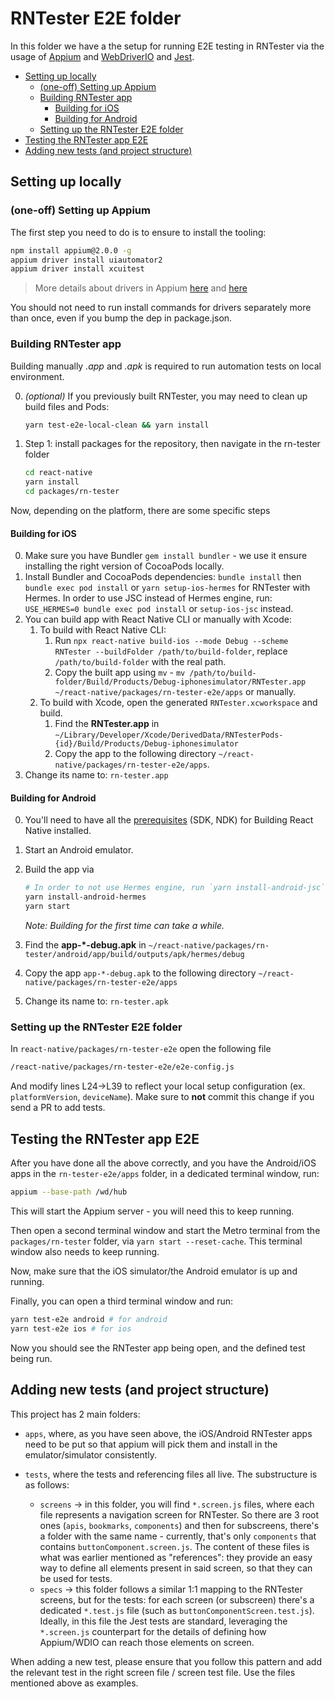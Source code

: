# RNTester E2E folder

In this folder we have a the setup for running E2E testing in RNTester via the usage of [Appium](https://appium.io/) and [WebDriverIO](https://webdriver.io/) and [Jest](https://jestjs.io/).

- [Setting up locally](#setting-up-locally)
  - [(one-off) Setting up Appium](#one-off-setting-up-appium)
  - [Building RNTester app](#building-rntester-app)
    - [Building for iOS](#building-for-ios)
    - [Building for Android](#building-for-android)
  - [Setting up the RNTester E2E folder](#setting-up-the-rntester-e2e-folder)
- [Testing the RNTester app E2E](#testing-the-rntester-app-e2e)
- [Adding new tests (and project structure)](#adding-new-tests-and-project-structure)

## Setting up locally

### (one-off) Setting up Appium

The first step you need to do is to ensure to install the tooling:

```bash
npm install appium@2.0.0 -g
appium driver install uiautomator2
appium driver install xcuitest
```

> More details about drivers in Appium [here](https://appium.github.io/appium/docs/en/2.0/guides/managing-exts/) and [here](https://appium.github.io/appium/docs/en/2.0/quickstart/uiauto2-driver/)

You should not need to run install commands for drivers separately more than once, even if you bump the dep in package.json.

### Building RNTester app

Building manually *.app* and *.apk* is required to run automation tests on local environment.

0. *(optional)* If you previously built RNTester, you may need to clean up build files and Pods:

    ```bash
    yarn test-e2e-local-clean && yarn install
    ```

1. Step 1: install packages for the repository, then navigate in the rn-tester folder

    ```bash
    cd react-native
    yarn install
    cd packages/rn-tester
    ```

Now, depending on the platform, there are some specific steps

#### Building for iOS

0. Make sure you have Bundler `gem install bundler` - we use it ensure installing the right version of CocoaPods locally.
1. Install Bundler and CocoaPods dependencies: `bundle install` then `bundle exec pod install` or `yarn setup-ios-hermes` for RNTester with Hermes. In order to use JSC instead of Hermes engine, run: `USE_HERMES=0 bundle exec pod install` or `setup-ios-jsc` instead.
2. You can build app with React Native CLI or manually with Xcode:
   1. To build with React Native CLI:
      1. Run `npx react-native build-ios --mode Debug --scheme RNTester --buildFolder /path/to/build-folder`, replace `/path/to/build-folder` with the real path.
      2. Copy the built app using `mv` - `mv /path/to/build-folder/Build/Products/Debug-iphonesimulator/RNTester.app ~/react-native/packages/rn-tester-e2e/apps` or manually.
   2. To build with Xcode, open the generated `RNTester.xcworkspace` and build.
      1. Find the **RNTester.app** in `~/Library/Developer/Xcode/DerivedData/RNTesterPods-{id}/Build/Products/Debug-iphonesimulator`
      2. Copy the app to the following directory `~/react-native/packages/rn-tester-e2e/apps`.
3. Change its name to: `rn-tester.app`

#### Building for Android

0. You'll need to have all the [prerequisites](https://reactnative.dev/contributing/how-to-build-from-source#prerequisites) (SDK, NDK) for Building React Native installed.
1. Start an Android emulator.
2. Build the app via

    ```bash
    # In order to not use Hermes engine, run `yarn install-android-jsc` instead.
    yarn install-android-hermes
    yarn start
    ```

    *Note: Building for the first time can take a while.*

3. Find the **app-*-debug.apk** in `~/react-native/packages/rn-tester/android/app/build/outputs/apk/hermes/debug`
4. Copy the app `app-*-debug.apk` to the following directory `~/react-native/packages/rn-tester-e2e/apps`
5. Change its name to: `rn-tester.apk`

### Setting up the RNTester E2E folder

In `react-native/packages/rn-tester-e2e` open the following file

```bash
/react-native/packages/rn-tester-e2e/e2e-config.js
```

And modify lines L24->L39 to reflect your local setup configuration (ex. `platformVersion`, `deviceName`). Make sure to **not** commit this change if you send a PR to add tests.

## Testing the RNTester app E2E

After you have done all the above correctly, and you have the Android/iOS apps in the `rn-tester-e2e/apps` folder, in a dedicated terminal window, run:

```bash
appium --base-path /wd/hub
```

This will start the Appium server - you will need this to keep running.

Then open a second terminal window and start the Metro terminal from the `packages/rn-tester` folder, via `yarn start --reset-cache`. This terminal window also needs to keep running.

Now, make sure that the iOS simulator/the Android emulator is up and running.

Finally, you can open a third terminal window and run:

```bash
yarn test-e2e android # for android
yarn test-e2e ios # for ios
```

Now you should see the RNTester app being open, and the defined test being run.

## Adding new tests (and project structure)

This project has 2 main folders:

- `apps`, where, as you have seen above, the iOS/Android RNTester apps need to be put so that appium will pick them and install in the emulator/simulator consistently.

- `tests`, where the tests and referencing files all live. The substructure is as follows:
  - `screens` -> in this folder, you will find `*.screen.js` files, where each file represents a navigation screen for RNTester. So there are 3 root ones (`apis`, `bookmarks`, `components`) and then for subscreens, there's a folder with the same name - currently, that's only `components` that contains `buttonComponent.screen.js`. The content of these files is what was earlier mentioned as "references": they provide an easy way to define all elements present in said screen, so that they can be used for tests.
  - `specs` -> this folder follows a similar 1:1 mapping to the RNTester screens, but for the tests: for each screen (or subscreen) there's a dedicated `*.test.js` file (such as `buttonComponentScreen.test.js`). Ideally, in this file the Jest tests are standard, leveraging the `*.screen.js` counterpart for the details of defining how Appium/WDIO can reach those elements on screen.

When adding a new test, please ensure that you follow this pattern and add the relevant test in the right screen file / screen test file. Use the files mentioned above as examples.
